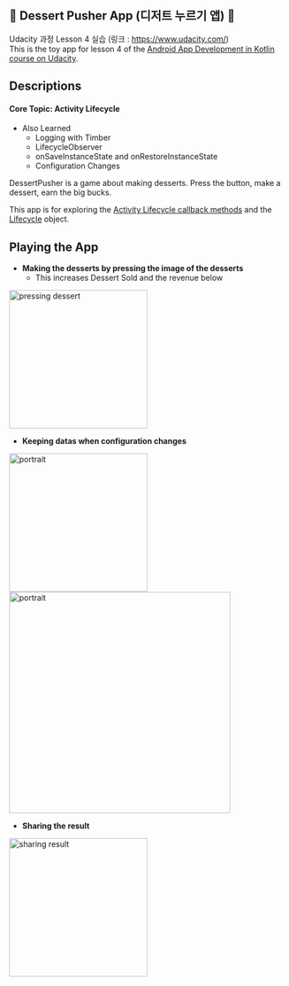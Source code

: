 ## :ice_cream: Dessert Pusher App (디저트 누르기 앱) :ice_cream:
Udacity 과정 Lesson 4 실습 (링크 : https://www.udacity.com/) <br>
This is the toy app for lesson 4 of the [Android App Development in Kotlin course on Udacity](https://classroom.udacity.com/courses/ud9012/lessons/e487c600-ed68-4576-a35a-12f211cf032e/concepts/6a155d63-8153-4a56-95cb-1dfdf06aa173).


## Descriptions
#### Core Topic: Activity Lifecycle 
 * Also Learned  
   * Logging with Timber
   * LifecycleObserver
   * onSaveInstanceState and onRestoreInstanceState
   * Configuration Changes

DessertPusher is a game about making desserts. Press the button, make a dessert, earn the big bucks.

This app is for exploring the [Activity Lifecycle callback methods](https://developer.android.com/guide/components/activities/activity-lifecycle) and the [Lifecycle](https://developer.android.com/reference/android/arch/lifecycle/Lifecycle) object.
<br>

## Playing the App

* <b>Making the desserts by pressing the image of the desserts</b>
    * This increases Dessert Sold and the revenue below
<img width="250" alt = "pressing dessert" src = "https://user-images.githubusercontent.com/64389362/92745283-2f878300-f3bd-11ea-89c3-a8409120c6c9.gif">
<br>

* <b>Keeping datas when configuration changes</b>
<img width="250" alt = "portrait" src = "https://user-images.githubusercontent.com/64389362/92746892-9f4a3d80-f3be-11ea-93b8-0dd88fa7e34d.png">
<br>

<img width="400" alt = "portrait" src = "https://user-images.githubusercontent.com/64389362/92747331-0c5dd300-f3bf-11ea-856d-4cf763bc43c8.png">
<br>

* <b>Sharing the result</b>
<img width="250" alt = "sharing result" src = "https://user-images.githubusercontent.com/64389362/92745930-c18f8b80-f3bd-11ea-907e-a659590b60a8.gif">
<br>

